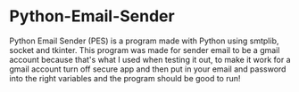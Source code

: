 # Python-Email-Sender
Python Email Sender (PES) is a program made with Python using smtplib, socket and tkinter. This program was made for sender email to be a gmail account because that's what I used when testing it out, to make it work for a gmail account turn off secure app and then put in your email and password into the right variables and the program should be good to run!
